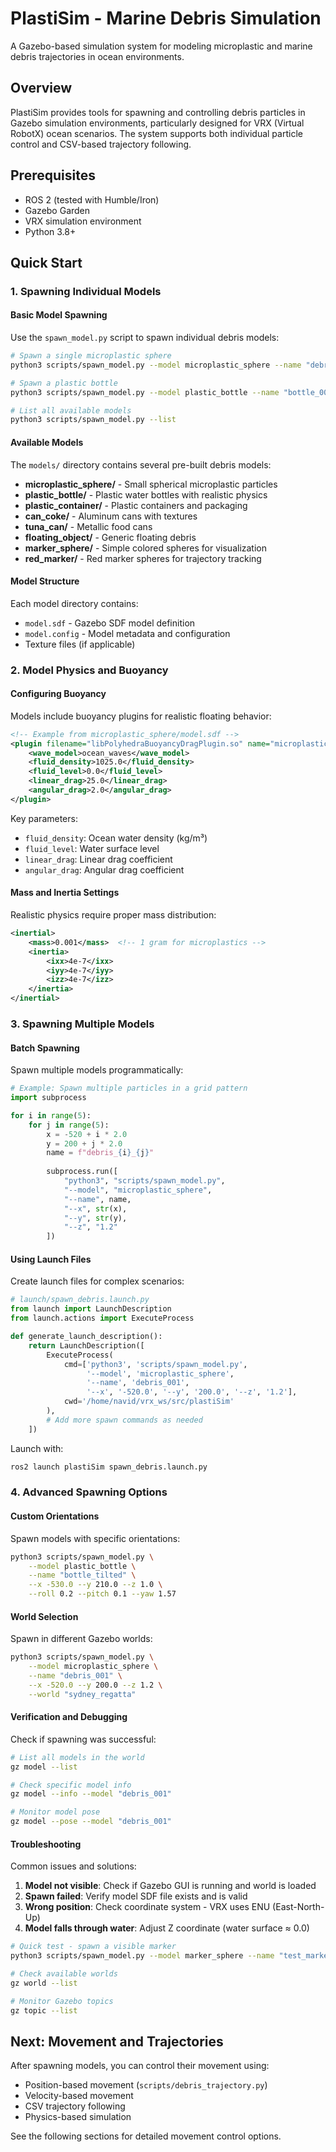 # PlastiSim - Marine Debris Simulation

A Gazebo-based simulation system for modeling microplastic and marine debris trajectories in ocean environments.

## Overview

PlastiSim provides tools for spawning and controlling debris particles in Gazebo simulation environments, particularly designed for VRX (Virtual RobotX) ocean scenarios. The system supports both individual particle control and CSV-based trajectory following.

## Prerequisites

- ROS 2 (tested with Humble/Iron)
- Gazebo Garden
- VRX simulation environment
- Python 3.8+

## Quick Start

### 1. Spawning Individual Models

#### Basic Model Spawning

Use the `spawn_model.py` script to spawn individual debris models:

```bash
# Spawn a single microplastic sphere
python3 scripts/spawn_model.py --model microplastic_sphere --name "debris_001" --x -520.0 --y 200.0 --z 1.2

# Spawn a plastic bottle
python3 scripts/spawn_model.py --model plastic_bottle --name "bottle_001" --x -525.0 --y 205.0 --z 1.0

# List all available models
python3 scripts/spawn_model.py --list
```

#### Available Models

The `models/` directory contains several pre-built debris models:

- **microplastic_sphere/** - Small spherical microplastic particles
- **plastic_bottle/** - Plastic water bottles with realistic physics
- **plastic_container/** - Plastic containers and packaging
- **can_coke/** - Aluminum cans with textures
- **tuna_can/** - Metallic food cans
- **floating_object/** - Generic floating debris
- **marker_sphere/** - Simple colored spheres for visualization
- **red_marker/** - Red marker spheres for trajectory tracking

#### Model Structure

Each model directory contains:
- `model.sdf` - Gazebo SDF model definition
- `model.config` - Model metadata and configuration
- Texture files (if applicable)

### 2. Model Physics and Buoyancy

#### Configuring Buoyancy

Models include buoyancy plugins for realistic floating behavior:

```xml
<!-- Example from microplastic_sphere/model.sdf -->
<plugin filename="libPolyhedraBuoyancyDragPlugin.so" name="microplastic_buoyancy_drag">
    <wave_model>ocean_waves</wave_model>
    <fluid_density>1025.0</fluid_density>
    <fluid_level>0.0</fluid_level>
    <linear_drag>25.0</linear_drag>
    <angular_drag>2.0</angular_drag>
</plugin>
```

Key parameters:
- `fluid_density`: Ocean water density (kg/m³)
- `fluid_level`: Water surface level
- `linear_drag`: Linear drag coefficient
- `angular_drag`: Angular drag coefficient

#### Mass and Inertia Settings

Realistic physics require proper mass distribution:

```xml
<inertial>
    <mass>0.001</mass>  <!-- 1 gram for microplastics -->
    <inertia>
        <ixx>4e-7</ixx>
        <iyy>4e-7</iyy>
        <izz>4e-7</izz>
    </inertia>
</inertial>
```

### 3. Spawning Multiple Models

#### Batch Spawning

Spawn multiple models programmatically:

```python
# Example: Spawn multiple particles in a grid pattern
import subprocess

for i in range(5):
    for j in range(5):
        x = -520 + i * 2.0
        y = 200 + j * 2.0
        name = f"debris_{i}_{j}"
        
        subprocess.run([
            "python3", "scripts/spawn_model.py",
            "--model", "microplastic_sphere",
            "--name", name,
            "--x", str(x),
            "--y", str(y),
            "--z", "1.2"
        ])
```

#### Using Launch Files

Create launch files for complex scenarios:

```python
# launch/spawn_debris.launch.py
from launch import LaunchDescription
from launch.actions import ExecuteProcess

def generate_launch_description():
    return LaunchDescription([
        ExecuteProcess(
            cmd=['python3', 'scripts/spawn_model.py', 
                 '--model', 'microplastic_sphere',
                 '--name', 'debris_001',
                 '--x', '-520.0', '--y', '200.0', '--z', '1.2'],
            cwd='/home/navid/vrx_ws/src/plastiSim'
        ),
        # Add more spawn commands as needed
    ])
```

Launch with:
```bash
ros2 launch plastiSim spawn_debris.launch.py
```

### 4. Advanced Spawning Options

#### Custom Orientations

Spawn models with specific orientations:

```bash
python3 scripts/spawn_model.py \
    --model plastic_bottle \
    --name "bottle_tilted" \
    --x -530.0 --y 210.0 --z 1.0 \
    --roll 0.2 --pitch 0.1 --yaw 1.57
```

#### World Selection

Spawn in different Gazebo worlds:

```bash
python3 scripts/spawn_model.py \
    --model microplastic_sphere \
    --name "debris_001" \
    --x -520.0 --y 200.0 --z 1.2 \
    --world "sydney_regatta"
```

#### Verification and Debugging

Check if spawning was successful:

```bash
# List all models in the world
gz model --list

# Check specific model info
gz model --info --model "debris_001"

# Monitor model pose
gz model --pose --model "debris_001"
```

#### Troubleshooting

Common issues and solutions:

1. **Model not visible**: Check if Gazebo GUI is running and world is loaded
2. **Spawn failed**: Verify model SDF file exists and is valid
3. **Wrong position**: Check coordinate system - VRX uses ENU (East-North-Up)
4. **Model falls through water**: Adjust Z coordinate (water surface ≈ 0.0)

```bash
# Quick test - spawn a visible marker
python3 scripts/spawn_model.py --model marker_sphere --name "test_marker" --z 2.0

# Check available worlds
gz world --list

# Monitor Gazebo topics
gz topic --list
```

## Next: Movement and Trajectories

After spawning models, you can control their movement using:
- Position-based movement (`scripts/debris_trajectory.py`)
- Velocity-based movement
- CSV trajectory following
- Physics-based simulation

See the following sections for detailed movement control options.